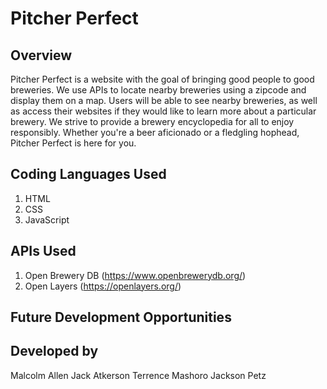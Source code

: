 # Pitcher Perfect

## Overview
Pitcher Perfect is a website with the goal of bringing good people to good breweries. We use APIs to locate nearby breweries using a zipcode and display them on a map. Users will be able to see nearby breweries, as well as access their websites if they would like to learn more about a particular brewery. We strive to provide a brewery encyclopedia for all to enjoy responsibly. Whether you're a beer aficionado or a fledgling hophead, Pitcher Perfect is here for you.

## Coding Languages Used
1. HTML
2. CSS
3. JavaScript

## APIs Used
1. Open Brewery DB (https://www.openbrewerydb.org/)
2. Open Layers (https://openlayers.org/)

## Future Development Opportunities


## Developed by
Malcolm Allen
Jack Atkerson
Terrence Mashoro
Jackson Petz
